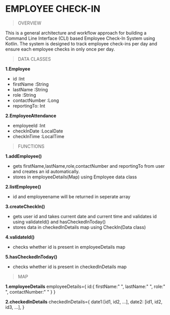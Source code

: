 # EMPLOYEE CHECK-IN

> OVERVIEW

This is a general architecture and workflow approach for building a Command Line Interface (CLI) based Employee Check-In System using Kotlin. The system is designed to track employee check-ins per day and ensure each employee checks in only once per day.

>  DATA CLASSES

**1.Employee**
  - id :Int
  - firstName :String 
  - lastName :String
  - role :String
  - contactNumber :Long
  - reportingTo: Int
    
**2.EmployeeAttendance**
  - employeeId :Int
  - checkInDate :LocalDate
  - checkInTime :LocalTime

> FUNCTIONS

**1.addEmployee()**
  - gets firstName,lastName,role,contactNumber and reportingTo from user and creates an id automatically.
  - stores in  employeeDetails(Map) using Employee data class

**2.listEmployee()**
  - id and employeename will be returned in seperate array
    
**3.createCheckIn()**
  - gets user id and takes current date and current time and validates id using validateId() and hasCheckedInToday()
  - stores data in checkedInDetails map using CheckIn(Data class)

**4.validateId()**
  - checks whether id is present in employeeDetails map

**5.hasCheckedInToday()**
  - checks whether id is present in checkedInDetails map

> MAP

**1.employeeDetails**
employeeDetails={
  id:{
    firstName:"    ",
    lastName:"     ",
    role:"         ",
    contactNumber:"     "
  }
}

**2.checkedInDetails**
checkedInDetails={
  date1:[id1, id2, ...],
  date2: [id1, id2, id3, ...],
}
